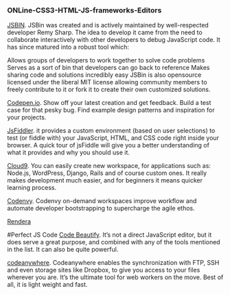 ### ONLine-CSS3-HTML-JS-frameworks-Editors


[JSBIN](http://jsbin.com/?html,js,output). JSBin was created and is actively maintained by well-respected developer Remy Sharp. The idea to develop it came from the need to collaborate interactively with other developers to debug JavaScript code. It has since matured into a robust tool which:

Allows groups of developers to work together to solve code problems
Serves as a sort of bin that developers can go back to reference
Makes sharing code and solutions incredibly easy
JSBin is also opensource licensed under the liberal MIT license allowing community members to freely contribute to it or fork it to create their own customized solutions.

[Codepen.io](http://codepen.io/MathieuRichard/pen/HAgnm). Show off your latest creation and get feedback. Build a test case for that pesky bug. Find example design patterns and inspiration for your projects.

[JsFiddler](https://jsfiddle.net/). it provides a custom environment (based on user selections) to test (or fiddle with) your JavaScript, HTML, and CSS code right inside your browser. A quick tour of jsFiddle will give you a better understanding of what it provides and why you should use it.

[Cloud9](https://c9.io/).  You can easily create new workspace, for applications such as: Node.js, WordPress, Django, Rails and of course custom ones. It really makes development much easier, and for beginners it means quicker learning process.

[Codenvy](https://codenvy.com/). Codenvy on-demand workspaces improve workflow and automate developer bootstrapping to supercharge the agile ethos.

[Rendera](http://rendera.herokuapp.com/)

#Perfect JS Code
[Code Beautify](http://codebeautify.org/). It’s not a direct JavaScript editor, but it does serve a great purpose, and combined with any of the tools mentioned in the list. It can also be quite powerful.

[codeanywhere](https://codeanywhere.com/). Codeanywhere enables the synchronization with FTP, SSH and even storage sites like Dropbox, to give you access to your files wherever you are. It’s the ultimate tool for web workers on the move. Best of all, it is light weight and fast.
